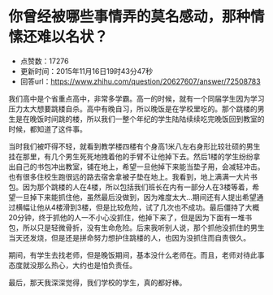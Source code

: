 # 你曾经被哪些事情弄的莫名感动，那种情愫还难以名状？
- 点赞数：17276
- 更新时间：2015年11月16日19时43分47秒
- 回答url：https://www.zhihu.com/question/20627607/answer/72508783
<body>
 <p data-pid="Y1kJXfCY">我们高中是个省重点高中，非常多学霸。高一的时候，就有一个同届学生因为学习压力太大想要跳楼自杀。高中有晚自习，所以晚饭是在学校里吃的。那个跳楼的男生是在晚饭时间跳的楼，所以我们一整个年纪的学生陆陆续续吃完晚饭回到教室的时候，都知道了这件事。</p>
 <p data-pid="IQJaxr1R">当时我们被吓得不轻，就看到教学楼四楼有个身高1米八左右身形比较壮硕的男生挂在那里，有几个男生死死地拽着他的手臂不让他掉下去。然后1楼的学生纷纷拿出自己的书包冲出教室，铺在地上，希望一旦他掉下来能当垫子用，会减轻冲击。也有很多住校生跑很远的路去宿舍拿被子垫在地上。我看到，地上满满一大片书包。因为那个跳楼的人在4楼，所以包括我们班长在内有一部分人在3楼等着，希望一旦掉下来能抓住他，虽然最后没做到，因为难度太大…期间还有人提出希望通过横幅让他从4楼滑到3楼，但是比较危险，试了几次也不成功。最后僵持了大概20分钟，终于抓他的人一不小心没抓住，他掉下来了，但是因为下面有一堆书包，所以只是轻微骨折，没有生命危险。后来我听别人说，那个抓他没抓住的男生当天还发烧，但是还是拼命努力想护住跳楼的人，也因为没抓住而自责很久。</p>
 <p data-pid="lC8epNO4">期间，有学生去找老师，但是晚饭期间，基本没什么老师在。而且，老师对待此事态度就没那么热心，大约也是怕负责任。</p>
 <p data-pid="9FlqSqfu">最后，那天我深深觉得，我们学校的学生，真的都好棒。</p>
</body>